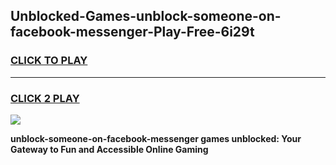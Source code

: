 
## Unblocked-Games-unblock-someone-on-facebook-messenger-Play-Free-6i29t
<h3>
<a href="https://premium76.site?title=unblock-someone-on-facebook-messenger&ref=18A1">CLICK TO PLAY</a></h3>
<hr>

<h3>
<a href="https://premium76.site?title=unblock-someone-on-facebook-messenger&ref=18A1">CLICK 2 PLAY</a>
  
</h3>

<a href="https://premium76.site?title=unblock-someone-on-facebook-messenger&ref=18A1"><img src="https://clearcache.store/games.png"></a>


**unblock-someone-on-facebook-messenger games unblocked: Your Gateway to Fun and Accessible Online Gaming**
